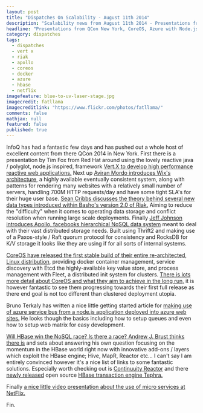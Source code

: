 ```yaml
---
layout: post
title: "Dispatches On Scalability - August 11th 2014"
description: "Scalability news from August 11th 2014 - Presentations from QCon New York, CoreOS, Azure with Node.js and Will HBase win the NoSQL race?."
headline: "Presentations from QCon New York, CoreOS, Azure with Node.js and Will HBase win the NoSQL race?"
category: dispatches
tags: 
  - dispatches
  - vert x
  - riak
  - apollo
  - coreos
  - docker
  - azure
  - hbase
  - netflix
imagefeature: blue-to-uv-laser-stage.jpg
imagecredit: fatllama
imagecreditlink: "https://www.flickr.com/photos/fatllama/"
comments: false
mathjax: null
featured: false
published: true
---
```


InfoQ has had a fantastic few days and has pushed out a whole host of excellent content from there QCon 2014 in New York. First there is a presentation by Tim Fox from Red Hat around using the lovely reactive java / polyglot, node.js inspired, framework [Vert.X to develop high performance reactive web applications.](http://www.infoq.com/presentations/performance-reactive-vertx?utm_campaign=infoq_content&utm_source=infoq&utm_medium=feed&utm_term=global) Next up [Aviran Mordo introduces Wix's architecture,](http://www.infoq.com/presentations/wix-architecture?utm_campaign=infoq_content&utm_source=infoq&utm_medium=feed&utm_term=global) a highly available eventually consistent system, along with patterns for rendering many websites with a relatively small number of servers, handling 700M HTTP requests/day and have some tight SLA's for their huge user base. [Sean Cribbs discusses the theory behind several new data types introduced within Basho's version 2.0 of Riak.](http://www.infoq.com/presentations/data-modeling-riak?utm_campaign=infoq_content&utm_source=infoq&utm_medium=feed&utm_term=global) Aiming to reduce the "difficulty" when it comes to operating data storage and conflict resolution when running large scale deployments. Finally [Jeff Johnson introduces Apollo, facebooks hierarchical NoSQL data system](http://www.infoq.com/presentations/scale-facebook-big-data?utm_campaign=infoq_content&utm_source=infoq&utm_medium=feed&utm_term=global) meant to deal with their vast distributed storage needs. Built using Thrift2 and making use of a Paxos-style / Raft quorum protocol for consistency and RocksDB for K/V storage it looks like they are using if for all sorts of internal systems.

[CoreOS have released the first stable build of their entire re-architected, Linux distribution](https://coreos.com/blog/stable-release/), providing docker container management, service discovery with Etcd the highly-available key value store, and process management with Fleet, a distributed init system for clusters. [There is lots more detail about CoreOS and what they aim to achieve in the long run,](https://coreos.com/) it is however fantastic to see them progressing towards their first full release as there end goal is not too different than clustered deployment utopia.

Bruno Terkaly has written a nice little getting started article for [making use of azure service bus from a node.js application deployed into azure web sites.](http://blogs.msdn.com/b/brunoterkaly/archive/2014/08/10/node-js-in-azure-web-sites-and-service-bus-installing-tools-and-reading-messages-from-cloud-hosted-queues.aspx) He looks though the basics including how to setup queues and even how to setup web matrix for easy development.

[Will HBase win the NoSQL race? Is there a race? Andrew J. Brust thinks there is](http://gigaom.com/2014/08/10/is-hbases-slow-and-steady-approach-winning-the-nosql-race/) and sets about answering his own question focusing on the momentum in the HBase world right now with innovative add-ons / layers which exploit the HBase engine; Hive, MapR, Reactor etc... I can't say I am entirely convinced however it's a nice list of links to some fantastic solutions. Especially worth checking out is [Continuuity Reactor](http://www.continuuity.com/products/reactor) and there [newly released](http://www.slideshare.net/alexbaranau/transactions-over-hbase) open source [HBase transaction engine Tephra.](https://github.com/continuuity/tephra)

Finally [a nice little video presentation about the use of micro services at NetFlix.](https://www.youtube.com/watch?v=LEcdWVfbHvc)

Fin.


